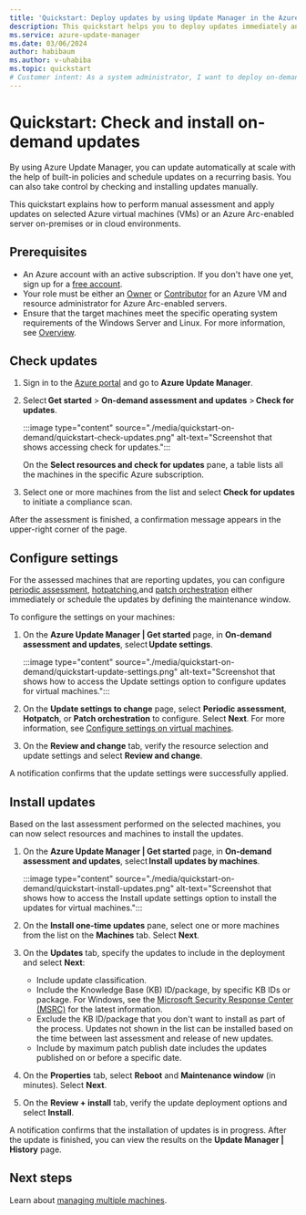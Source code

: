 ```yaml
---
title: 'Quickstart: Deploy updates by using Update Manager in the Azure portal'
description: This quickstart helps you to deploy updates immediately and view results for supported machines in Azure Update Manager by using the Azure portal.
ms.service: azure-update-manager
ms.date: 03/06/2024
author: habibaum
ms.author: v-uhabiba
ms.topic: quickstart
# Customer intent: As a system administrator, I want to deploy on-demand updates to selected Azure virtual machines, so that I can ensure they are compliant and maintain optimal performance.
---
```


# Quickstart: Check and install on-demand updates

By using Azure Update Manager, you can update automatically at scale with the help of built-in policies and schedule updates on a recurring basis. You can also take control by checking and installing updates manually.

This quickstart explains how to perform manual assessment and apply updates on selected Azure virtual machines (VMs) or an Azure Arc-enabled server on-premises or in cloud environments.

## Prerequisites

- An Azure account with an active subscription. If you don't have one yet, sign up for a [free account](https://azure.microsoft.com/free/?WT.mc_id=A261C142F).
- Your role must be either an [Owner](../role-based-access-control/built-in-roles.md#owner) or [Contributor](../role-based-access-control/built-in-roles.md#contributor) for an Azure VM and resource administrator for Azure Arc-enabled servers.
- Ensure that the target machines meet the specific operating system requirements of the Windows Server and Linux. For more information, see [Overview](overview.md).

## Check updates

1. Sign in to the [Azure portal](https://portal.azure.com) and go to **Azure Update Manager**.

1. Select **Get started** > **On-demand assessment and updates** > **Check for updates**.

   :::image type="content" source="./media/quickstart-on-demand/quickstart-check-updates.png" alt-text="Screenshot that shows accessing check for updates.":::

    On the **Select resources and check for updates** pane, a table lists all the machines in the specific Azure subscription.

1. Select one or more machines from the list and select **Check for updates** to initiate a compliance scan.
    
After the assessment is finished, a confirmation message appears in the upper-right corner of the page.

## Configure settings

For the assessed machines that are reporting updates, you can configure [periodic assessment](assessment-options.md#periodic-assessment), [hotpatching](updates-maintenance-schedules.md#hotpatching),and [patch orchestration](manage-multiple-machines.md#summary-of-machine-status) either immediately or schedule the updates by defining the maintenance window.

To configure the settings on your machines:

1. On the **Azure Update Manager | Get started** page, in **On-demand assessment and updates**, select **Update settings**.

    :::image type="content" source="./media/quickstart-on-demand/quickstart-update-settings.png" alt-text="Screenshot that shows how to access the Update settings option to configure updates for virtual machines.":::

1. On the **Update settings to change** page, select **Periodic assessment**, **Hotpatch**, or **Patch orchestration** to configure. Select **Next**. For more information, see [Configure settings on virtual machines](manage-update-settings.md#configure-settings-on-a-single-vm).

1. On the **Review and change** tab, verify the resource selection and update settings and select **Review and change**.

A notification confirms that the update settings were successfully applied.

## Install updates

Based on the last assessment performed on the selected machines, you can now select resources and machines to install the updates.

1. On the **Azure Update Manager | Get started** page, in **On-demand assessment and updates**, select **Install updates by machines**.

   :::image type="content" source="./media/quickstart-on-demand/quickstart-install-updates.png" alt-text="Screenshot that shows how to access the Install update settings option to install the updates for virtual machines.":::

1. On the **Install one-time updates** pane, select one or more machines from the list on the **Machines** tab. Select **Next**.

1. On the **Updates** tab, specify the updates to include in the deployment and select **Next**:

    - Include update classification.
    - Include the Knowledge Base (KB) ID/package, by specific KB IDs or package. For Windows, see the [Microsoft Security Response Center (MSRC)](https://msrc.microsoft.com/update-guide/deployments) for the latest information.
    - Exclude the KB ID/package that you don't want to install as part of the process. Updates not shown in the list can be installed based on the time between last assessment and release of new updates.
    - Include by maximum patch publish date includes the updates published on or before a specific date.

1. On the **Properties** tab, select **Reboot** and **Maintenance window** (in minutes). Select **Next**.

1. On the **Review + install** tab, verify the update deployment options and select **Install**.

A notification confirms that the installation of updates is in progress. After the update is finished, you can view the results on the **Update Manager | History** page.

## Next steps

Learn about [managing multiple machines](manage-multiple-machines.md).